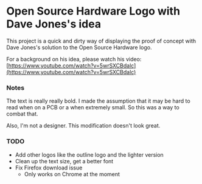 # Open Source Hardware Logo with Dave Jones's idea

This project is a quick and dirty way of displaying the proof of concept with Dave Jones's solution to the Open Source Hardware logo.

For a background on his idea, please watch his video: [https://www.youtube.com/watch?v=5wrSXCBdalc](https://www.youtube.com/watch?v=5wrSXCBdalc)

### Notes

The text is really really bold. I made the assumption that it may be hard to read when on a PCB or a when extremely small. So this was a way to combat that.

Also, I'm not a designer. This modification doesn't look great.

### TODO
* Add other logos like the outline logo and the lighter version
* Clean up the text size, get a better font
* Fix Firefox download issue
  * Only works on Chrome at the moment
